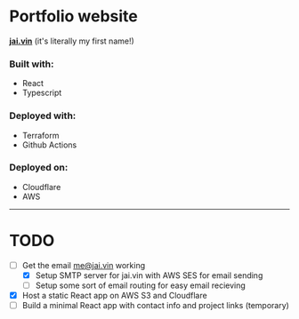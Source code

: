 # Portfolio website

**[jai.vin](https://jai.vin)** (it's literally my first name!)

### Built with:

- React
- Typescript

### Deployed with:

- Terraform
- Github Actions

### Deployed on:

- Cloudflare
- AWS

---

# TODO

- [ ] Get the email me@jai.vin working
  - [x] Setup SMTP server for jai.vin with AWS SES for email sending
  - [ ] Setup some sort of email routing for easy email recieving
- [x] Host a static React app on AWS S3 and Cloudflare
- [ ] Build a minimal React app with contact info and project links (temporary)
